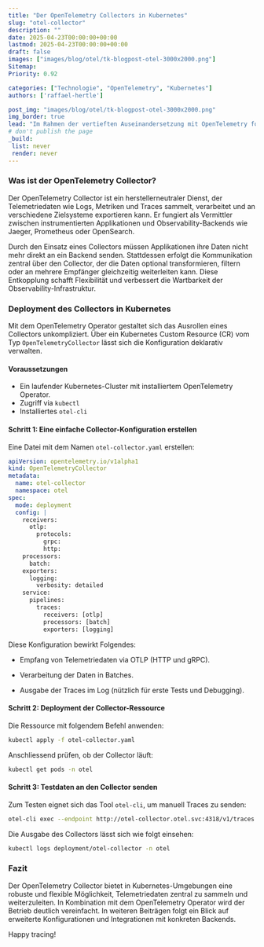```yaml
---
title: "Der OpenTelemetry Collectors in Kubernetes"
slug: "otel-collector"
description: ""
date: 2025-04-23T00:00:00+00:00
lastmod: 2025-04-23T00:00:00+00:00
draft: false
images: ["images/blog/otel/tk-blogpost-otel-3000x2000.png"]
Sitemap:
Priority: 0.92

categories: ["Technologie", "OpenTelemetry", "Kubernetes"]
authors: ['raffael-hertle']

post_img: "images/blog/otel/tk-blogpost-otel-3000x2000.png"
img_border: true
lead: "Im Rahmen der vertieften Auseinandersetzung mit OpenTelemetry folgt nun ein Blick auf eine zentrale Komponente: den OpenTelemetry Collector. Dieser spielt eine entscheidende Rolle innerhalb der Architektur und stellt einen zentralen Dienst zur Verfügung, der Telemetriedaten empfangen, verarbeiten und weiterleiten kann. In Kubernetes-Umgebungen erleichtert der OpenTelemetry Operator die Bereitstellung und Verwaltung dieses Collectors erheblich."
# don't publish the page
_build:
 list: never
 render: never
---
```


### Was ist der OpenTelemetry Collector?

Der OpenTelemetry Collector ist ein herstellerneutraler Dienst, der Telemetriedaten wie Logs, Metriken und Traces sammelt, verarbeitet und an verschiedene Zielsysteme exportieren kann. Er fungiert als Vermittler zwischen instrumentierten Applikationen und Observability-Backends wie Jaeger, Prometheus oder OpenSearch.

Durch den Einsatz eines Collectors müssen Applikationen ihre Daten nicht mehr direkt an ein Backend senden. Stattdessen erfolgt die Kommunikation zentral über den Collector, der die Daten optional transformieren, filtern oder an mehrere Empfänger gleichzeitig weiterleiten kann. Diese Entkopplung schafft Flexibilität und verbessert die Wartbarkeit der Observability-Infrastruktur.

### Deployment des Collectors in Kubernetes

Mit dem OpenTelemetry Operator gestaltet sich das Ausrollen eines Collectors unkompliziert. Über ein Kubernetes Custom Resource (CR) vom Typ `OpenTelemetryCollector` lässt sich die Konfiguration deklarativ verwalten.

#### Voraussetzungen

* Ein laufender Kubernetes-Cluster mit installiertem OpenTelemetry Operator.
* Zugriff via `kubectl`
* Installiertes `otel-cli`

#### Schritt 1: Eine einfache Collector-Konfiguration erstellen

Eine Datei mit dem Namen `otel-collector.yaml` erstellen:

```yaml
apiVersion: opentelemetry.io/v1alpha1
kind: OpenTelemetryCollector
metadata:
  name: otel-collector
  namespace: otel
spec:
  mode: deployment
  config: |
    receivers:
      otlp:
        protocols:
          grpc:
          http:
    processors:
      batch:
    exporters:
      logging:
        verbosity: detailed
    service:
      pipelines:
        traces:
          receivers: [otlp]
          processors: [batch]
          exporters: [logging]
```

Diese Konfiguration bewirkt Folgendes:

* Empfang von Telemetriedaten via OTLP (HTTP und gRPC).

* Verarbeitung der Daten in Batches.

* Ausgabe der Traces im Log (nützlich für erste Tests und Debugging).

#### Schritt 2: Deployment der Collector-Ressource

Die Ressource mit folgendem Befehl anwenden:

```sh
kubectl apply -f otel-collector.yaml
```

Anschliessend prüfen, ob der Collector läuft:

```sh
kubectl get pods -n otel
```

#### Schritt 3: Testdaten an den Collector senden

Zum Testen eignet sich das Tool `otel-cli`, um manuell Traces zu senden:

```sh
otel-cli exec --endpoint http://otel-collector.otel.svc:4318/v1/traces --service my-test-app --name "test-span"
```

Die Ausgabe des Collectors lässt sich wie folgt einsehen:

```sh
kubectl logs deployment/otel-collector -n otel
```

### Fazit

Der OpenTelemetry Collector bietet in Kubernetes-Umgebungen eine robuste und flexible Möglichkeit, Telemetriedaten zentral zu sammeln und weiterzuleiten. In Kombination mit dem OpenTelemetry Operator wird der Betrieb deutlich vereinfacht. In weiteren Beiträgen folgt ein Blick auf erweiterte Konfigurationen und Integrationen mit konkreten Backends.

Happy tracing!
